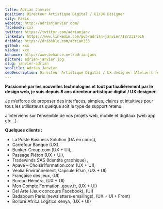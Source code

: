 ```yaml
---
title: Adrian Janvier
position: Directeur Artistique Digital / UI/UX Designer
city: Paris
website: http://adrianjanvier.com/
facebook: xxx
twitter: https://twitter.com/adrianjanv
linkedin: https://www.linkedin.com/pub/adrian-janvier/18/311/616
dribble: https://dribbble.com/adrian233
github: xxx
viadeo: xxx
behance: http://www.behance.net/adrianjanv
picture: adrian-janvier.jpg
slug: janvier-adrian
seoTitle: Adrian Janvier
seoDescription: Directeur Artistique Digital / UX designer (Ateliers fonctionnel / Wireframes / Prototypes / Charte graphique / Guidelines UI / Tests Utilisateurs)
---
```


**Passionné par les nouvelles technologies et tout particulièrement par le design web, je suis depuis 8 ans directeur artistique digital / UX designer.**

Je m’efforce de proposer des interfaces, simples, claires et intuitives pour tous les utilisateurs quelque soit le type de support retenu.

J’interviens sur l’ensemble de vos projets web, mobile et digitaux (web app etc…).

**Quelques clients :**

* La Poste Business Solution (DA en cours),
* Carrefour Banque (UX),
* Bunker-Group.com (UX + UI),
* Passage Piéton (UX + UI),
* Tradewinds SAS (Identité graphique) ,
* Apave – Choisir1formation.com (UX + UI),
* Veolia Environnement, Capsule Efsm, (UX + UI)
* Française des jeux, (UI)
* Bureau Héméra, (UX + UI)
* Mon Compte Formation .gouv.fr, (UX + UI)
* Del Arte (Jeux concours Facebook), (UI)
* Badaboum Paris (newsletters-emailings), (UX + UI + Front)
* Bolloré Africa Logitics Kenya, (UX + UI)
